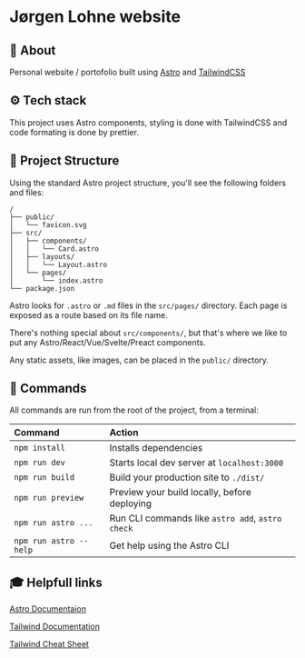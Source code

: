 # Jørgen Lohne website

## 📙 About

Personal website / portofolio built using [Astro](https://astro.build/) and [TailwindCSS](https://tailwindcss.com/)

## ⚙ Tech stack

This project uses Astro components, styling is done with TailwindCSS and code formating is done by prettier.

## 🚀 Project Structure

Using the standard Astro project structure, you'll see the following folders and files:

```
/
├── public/
│   └── favicon.svg
├── src/
│   ├── components/
│   │   └── Card.astro
│   ├── layouts/
│   │   └── Layout.astro
│   └── pages/
│       └── index.astro
└── package.json
```

Astro looks for `.astro` or `.md` files in the `src/pages/` directory. Each page is exposed as a route based on its file name.

There's nothing special about `src/components/`, but that's where we like to put any Astro/React/Vue/Svelte/Preact components.

Any static assets, like images, can be placed in the `public/` directory.

## 🧞 Commands

All commands are run from the root of the project, from a terminal:

| Command                | Action                                           |
| :--------------------- | :----------------------------------------------- |
| `npm install`          | Installs dependencies                            |
| `npm run dev`          | Starts local dev server at `localhost:3000`      |
| `npm run build`        | Build your production site to `./dist/`          |
| `npm run preview`      | Preview your build locally, before deploying     |
| `npm run astro ...`    | Run CLI commands like `astro add`, `astro check` |
| `npm run astro --help` | Get help using the Astro CLI                     |

## 🎓 Helpfull links

[Astro Documentaion](https://docs.astro.build)

[Tailwind Documentation](https://tailwindcss.com/docs/installation)

[Tailwind Cheat Sheet](https://tailwindcomponents.com/cheatsheet/)
